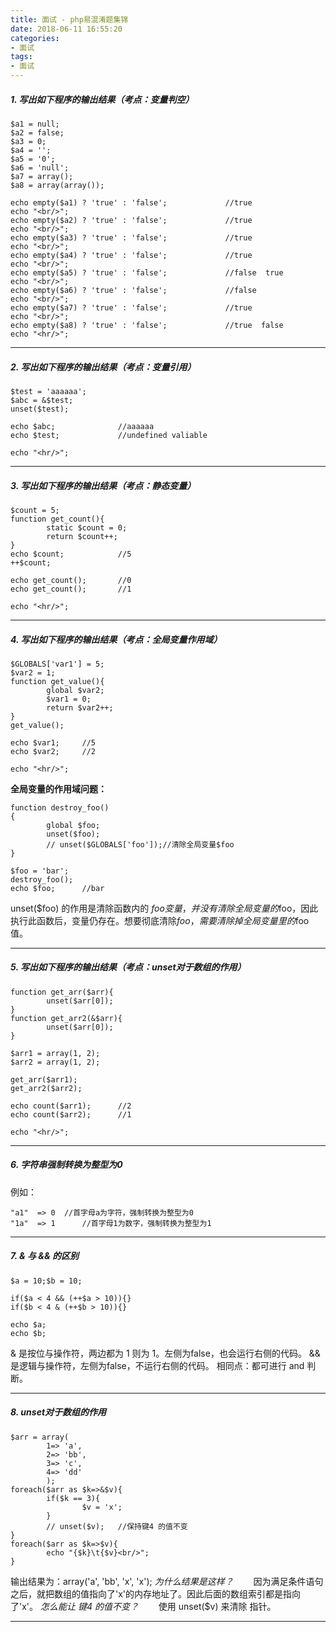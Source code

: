 ```yaml
---
title: 面试 - php易混淆题集锦
date: 2018-06-11 16:55:20
categories:
- 面试
tags:
- 面试
---
```


##### 1. 写出如下程序的输出结果（考点：变量判空）
```
$a1 = null;
$a2 = false;
$a3 = 0;
$a4 = '';
$a5 = '0';
$a6 = 'null';
$a7 = array();
$a8 = array(array());

echo empty($a1) ? 'true' : 'false';             //true
echo "<br/>";
echo empty($a2) ? 'true' : 'false';             //true
echo "<br/>";
echo empty($a3) ? 'true' : 'false';             //true
echo "<br/>";
echo empty($a4) ? 'true' : 'false';             //true
echo "<br/>";
echo empty($a5) ? 'true' : 'false';             //false  true
echo "<br/>";
echo empty($a6) ? 'true' : 'false';             //false
echo "<br/>";
echo empty($a7) ? 'true' : 'false';             //true
echo "<br/>";
echo empty($a8) ? 'true' : 'false';             //true  false
echo "<hr/>";
```
<!--more-->
---

##### 2. 写出如下程序的输出结果（考点：变量引用）
```
$test = 'aaaaaa';
$abc = &$test;
unset($test);

echo $abc;              //aaaaaa
echo $test;             //undefined valiable

echo "<hr/>";
```

---

##### 3. 写出如下程序的输出结果（考点：静态变量）
```
$count = 5;
function get_count(){
        static $count = 0;
        return $count++;
}
echo $count;            //5
++$count;

echo get_count();       //0
echo get_count();       //1

echo "<hr/>";
```

---

##### 4. 写出如下程序的输出结果（考点：全局变量作用域）
```
$GLOBALS['var1'] = 5;
$var2 = 1;
function get_value(){
        global $var2;
        $var1 = 0;
        return $var2++;
}
get_value();

echo $var1;     //5
echo $var2;     //2

echo "<hr/>";
```

**全局变量的作用域问题：**
```
function destroy_foo() 
{
        global $foo;
        unset($foo);
        // unset($GLOBALS['foo']);//清除全局变量$foo
}

$foo = 'bar';
destroy_foo();
echo $foo;      //bar
```
unset($foo) 的作用是清除函数内的 $foo变量，并没有清除全局变量的$foo，因此执行此函数后，变量仍存在。想要彻底清除$foo，需要清除掉全局变量里的$foo值。

---

##### 5. 写出如下程序的输出结果（考点：unset对于数组的作用）
```
function get_arr($arr){
        unset($arr[0]);
}
function get_arr2(&$arr){
        unset($arr[0]);
}

$arr1 = array(1, 2);
$arr2 = array(1, 2);

get_arr($arr1);
get_arr2($arr2);

echo count($arr1);      //2
echo count($arr2);      //1

echo "<hr/>";
```

---

##### 6. 字符串强制转换为整型为0
例如：
```
"a1"  => 0  //首字母a为字符，强制转换为整型为0
"1a"  => 1      //首字母1为数字，强制转换为整型为1
```

---

##### 7. & 与 && 的区别
```
$a = 10;$b = 10;

if($a < 4 && (++$a > 10)){}
if($b < 4 & (++$b > 10)){}

echo $a;
echo $b;
```
& 是按位与操作符，两边都为 1 则为 1。左侧为false，也会运行右侧的代码。
&& 是逻辑与操作符，左侧为false，不运行右侧的代码。
相同点：都可进行 and 判断。

---

##### 8. unset对于数组的作用
```
$arr = array(
        1=> 'a',
        2=> 'bb',
        3=> 'c',
        4=> 'dd'
        );
foreach($arr as $k=>&$v){
        if($k == 3){
                $v = 'x';
        }
        // unset($v);   //保持键4 的值不变
}
foreach($arr as $k=>$v){
        echo "{$k}\t{$v}<br/>";
}
```
输出结果为：array('a', 'bb', 'x', 'x');
*为什么结果是这样？*
　　因为满足条件语句之后，就把数组的值指向了'x'的内存地址了。因此后面的数组索引都是指向了'x'。
*怎么能让 键4 的值不变？*
　　使用 unset($v) 来清除 指针。

---
